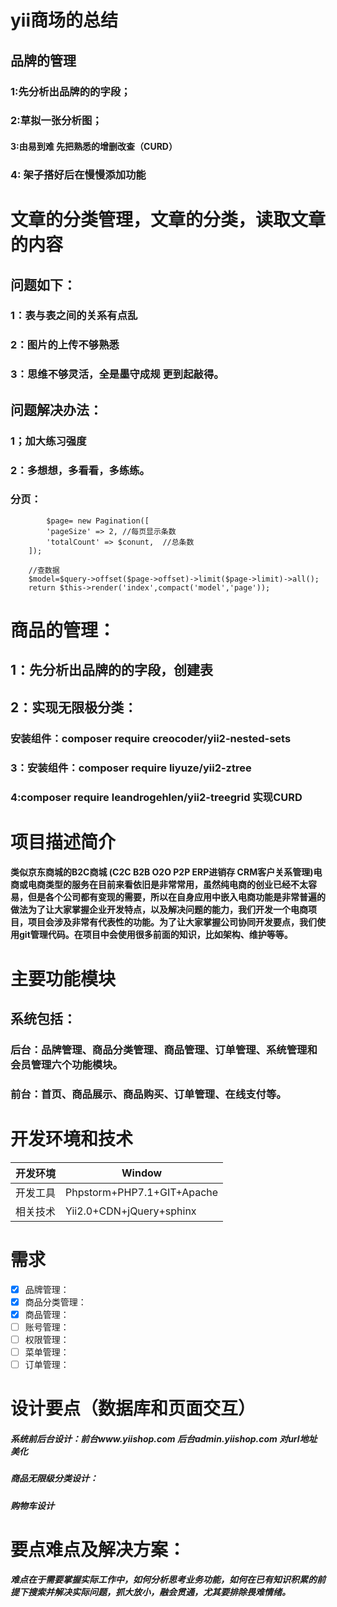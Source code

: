 # yii商场的总结
## 品牌的管理
### 1:先分析出品牌的的字段；
### 2:草拟一张分析图；
#### 3:由易到难 先把熟悉的增删改查（CURD）
### 4: 架子搭好后在慢慢添加功能
# 文章的分类管理，文章的分类，读取文章的内容
## 问题如下：
### 1：表与表之间的关系有点乱
### 2：图片的上传不够熟悉
### 3：思维不够灵活，全是墨守成规 更到起敲得。
## 问题解决办法：
### 1；加大练习强度
### 2：多想想，多看看，多练练。
### 分页：
            $page= new Pagination([
            'pageSize' => 2, //每页显示条数
            'totalCount' => $conunt,  //总条数
        ]);
        
        //查数据
        $model=$query->offset($page->offset)->limit($page->limit)->all();
        return $this->render('index',compact('model','page'));
#         商品的管理：
## 1：先分析出品牌的的字段，创建表
## 2：实现无限极分类：
### 安装组件：composer require creocoder/yii2-nested-sets
### 3：安装组件：composer require liyuze/yii2-ztree 
### 4:composer require leandrogehlen/yii2-treegrid 实现CURD

# 	项目描述简介
#### 类似京东商城的B2C商城 (C2C B2B O2O P2P ERP进销存 CRM客户关系管理)电商或电商类型的服务在目前来看依旧是非常常用，虽然纯电商的创业已经不太容易，但是各个公司都有变现的需要，所以在自身应用中嵌入电商功能是非常普遍的做法为了让大家掌握企业开发特点，以及解决问题的能力，我们开发一个电商项目，项目会涉及非常有代表性的功能。为了让大家掌握公司协同开发要点，我们使用git管理代码。在项目中会使用很多前面的知识，比如架构、维护等等。

# 	主要功能模块
## 系统包括：
### 后台：品牌管理、商品分类管理、商品管理、订单管理、系统管理和会员管理六个功能模块。
### 前台：首页、商品展示、商品购买、订单管理、在线支付等。
# 	开发环境和技术

开发环境  | Window 
---|---
开发工具 | Phpstorm+PHP7.1+GIT+Apache
相关技术 | Yii2.0+CDN+jQuery+sphinx
# 	需求
- [x]   品牌管理：
- [x]   商品分类管理：
- [x]   商品管理：
- [ ]   账号管理：
- [ ]   权限管理：
- [ ]   菜单管理：
- [ ]   订单管理：

# 	设计要点（数据库和页面交互）
##### 系统前后台设计：前台www.yiishop.com 后台admin.yiishop.com 对url地址美化
##### 商品无限级分类设计：
##### 购物车设计
# 	要点难点及解决方案：
##### 难点在于需要掌握实际工作中，如何分析思考业务功能，如何在已有知识积累的前提下搜索并解决实际问题，抓大放小，融会贯通，尤其要排除畏难情绪。




